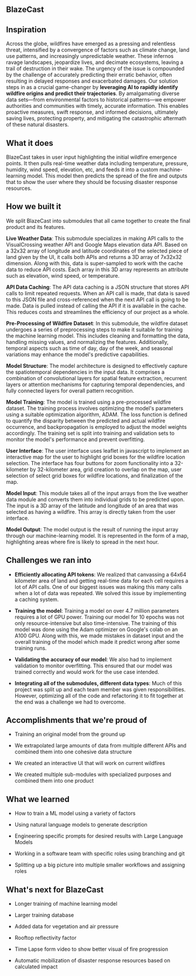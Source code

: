 ## BlazeCast

## Inspiration

Across the globe, wildfires have emerged as a pressing and relentless threat, intensified by a convergence of factors such as climate change, land use patterns, and increasingly unpredictable weather. These infernos ravage landscapes, jeopardize lives, and decimate ecosystems, leaving a trail of destruction in their wake. The urgency of the issue is compounded by the challenge of accurately predicting their erratic behavior, often resulting in delayed responses and exacerbated damages. Our solution steps in as a crucial game-changer by **leveraging AI to rapidly identify wildfire origins and predict their trajectories**. By amalgamating diverse data sets—from environmental factors to historical patterns—we empower authorities and communities with timely, accurate information. This enables proactive measures, swift response, and informed decisions, ultimately saving lives, protecting property, and mitigating the catastrophic aftermath of these natural disasters.
  
  

## What it does

BlazeCast takes in user input highlighting the initial wildfire emergence points. It then pulls real-time weather data including temperature, pressure, humidity, wind speed, elevation, etc, and feeds it into a custom machine-learning model. This model then predicts the spread of the fire and outputs that to show the user where they should be focusing disaster response resources.



## How we built it

We split BlazeCast into submodules that all came together to create the final product and its features.

**Live Weather Data**: This submodule specializes in making API calls to the VisualCrossing weather API and Google Maps elevation data API. Based on a 32x32 array of longitude and latitude coordinates of the selected piece of land given by the UI, it calls both APIs and returns a 3D array of 7x32x32 dimension. Along with this, data is super-sampled to work with the cache data to reduce API costs. Each array in this 3D array represents an attribute such as elevation, wind speed, or temperature.

**API Data Caching**: The API data caching is a JSON structure that stores API calls to limit repeated requests. When an API call is made, that data is saved to this JSON file and cross-referenced when the next API call is going to be made. Data is pulled instead of calling the API if it is available in the cache. This reduces costs and streamlines the efficiency of our project as a whole.

**Pre-Processing of Wildfire Dataset**: In this submodule, the wildfire dataset undergoes a series of preprocessing steps to make it suitable for training the machine learning model. This includes cleaning and formatting the data, handling missing values, and normalizing the features. Additionally, temporal aspects such as time of day, day of the week, and seasonal variations may enhance the model's predictive capabilities.

**Model Structure**: The model architecture is designed to effectively capture the spatiotemporal dependencies in the input data. It comprises a combination of convolutional layers for spatial feature extraction, recurrent layers or attention mechanisms for capturing temporal dependencies, and fully connected layers for overall pattern recognition.

**Model Training**: The model is trained using a pre-processed wildfire dataset. The training process involves optimizing the model's parameters using a suitable optimization algorithm, ADAM. The loss function is defined to quantify the disparity between the predicted and actual wildfire occurrence, and backpropagation is employed to adjust the model weights accordingly. The training set is split into training and validation sets to monitor the model's performance and prevent overfitting.

**User Interface**: The user interface uses leaflet in javascript to implement an interactive map for the user to highlight grid boxes for the wildfire location selection. The interface has four buttons for zoom functionality into a 32-kilometer by 32-kilometer area, grid creation to overlap on the map, user selection of select grid boxes for wildfire locations, and finalization of the map. 

**Model Input**: This module takes all of the input arrays from the live weather data module and converts them into individual grids to be predicted upon. The input is a 3D array of the latitude and longitude of an area that was selected as having a wildfire. This array is directly taken from the user interface.

**Model Output**: The model output is the result of running the input array through our machine-learning model. It is represented in the form of a map, highlighting areas where fire is likely to spread in the next hour.

## Challenges we ran into

- **Efficiently allocating API tokens**: We realized that canvassing a 64x64 kilometer area of land and getting real-time data for each cell requires a lot of API calls. One of our biggest issues was making this many calls when a lot of data was repeated. We solved this issue by implementing a caching system.

- **Training the model**: Training a model on over 4.7 million parameters requires a lot of GPU power. Training our model for 10 epochs was not only resource-intensive but also time-intensive. The training of this model was done using the Adam optimizer on Google's colab on an A100 GPU. Along with this, we made mistakes in dataset input and the overall training of the model which made it predict wrong after some training runs. 

- **Validating the accuracy of our model**: We also had to implement validation to monitor overfitting. This ensured that our model was trained correctly and would work for the use case intended.

- **Integrating all of the submodules, different data types**: Much of this project was split up and each team member was given responsibilities. However, optimizing all of the code and refactoring it to fit together at the end was a challenge we had to overcome.

## Accomplishments that we're proud of

- Training an original model from the ground up

- We extrapolated large amounts of data from multiple different APIs and combined them into one cohesive data structure

- We created an interactive UI that will work on current wildfires

- We created multiple sub-modules with specialized purposes and combined them into one product

## What we learned

- How to train a ML model using a variety of factors 

- Using natural language models to generate description

- Engineering specific prompts for desired results with Large Language Models

- Working in a software team with specific roles using branching and git

- Splitting up a big picture into multiple smaller workflows and assigning roles

## What's next for BlazeCast

- Longer training of machine learning model

- Larger training database

- Added data for vegetation and air pressure

- Rooftop reflectivity factor

- Time Lapse form video to show better visual of fire progression

- Automatic mobilization of disaster response resources based on calculated impact


